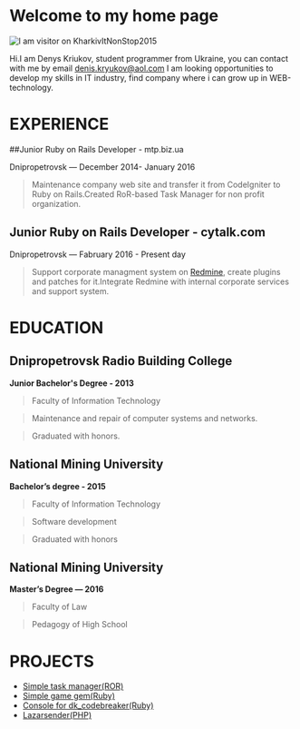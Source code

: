 # Welcome to my home page
![I am visitor on KharkivItNonStop2015](https://cloud.githubusercontent.com/assets/9421428/14539691/0fd52702-028a-11e6-912e-48f5116cdad5.jpg)

Hi.I am Denys Kriukov, student programmer from Ukraine, you can contact with me by email [denis.kryukov@aol.com](mailto:denis.kryukov@aol.com)
I am looking opportunities to develop my skills in IT industry, find company where i can grow up in WEB-technology.

# EXPERIENCE

##Junior Ruby on Rails Developer - mtp.biz.ua

Dnipropetrovsk — December 2014- January 2016

> Maintenance company web site and transfer it from CodeIgniter to Ruby on Rails.Created RoR-based Task Manager for non profit organization.

## Junior Ruby on Rails Developer - cytalk.com

Dnipropetrovsk — Fabruary 2016 - Present day

> Support corporate managment system on [Redmine](http://www.redmine.org/), create plugins and patches for it.Integrate Redmine with internal corporate services and support system.

# EDUCATION

## Dnipropetrovsk Radio Building College 
**Junior Bachelor's Degree - 2013**

> Faculty of Information Technology
                                                                                                         
> Maintenance and repair of computer systems and networks.

> Graduated with honors.

## National Mining University
**Bachelor’s degree - 2015**
                                                                                                         
> Faculty of Information Technology

> Software development

> Graduated with honors

## National Mining University
**Master’s Degree — 2016**
                                                                                                         
> Faculty of Law

> Pedagogy of High School

# PROJECTS

+ [Simple task manager(ROR)](https://github.com/DenKey/task_manager_kryukov)
+ [Simple game gem(Ruby)](https://github.com/DenKey/dk_codebreaker)
+ [Console for dk_codebreaker(Ruby)](https://github.com/DenKey/codebreaker_console)
+ [Lazarsender(PHP)](https://github.com/DenKey/lazarsender)